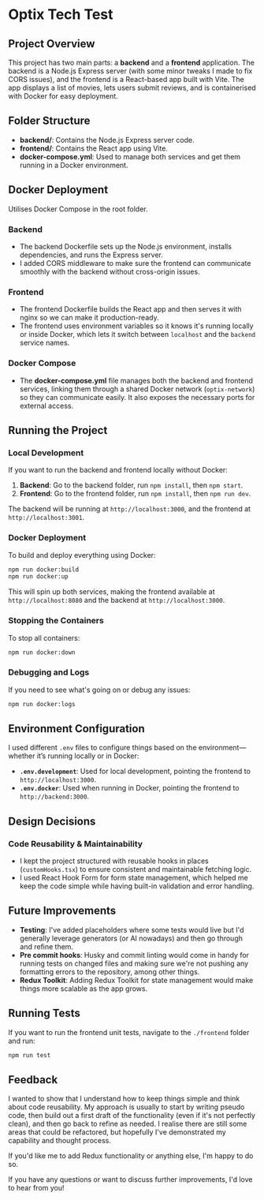 # Optix Tech Test

## Project Overview

This project has two main parts: a **backend** and a **frontend** application. The backend is a Node.js Express server (with some minor tweaks I made to fix CORS issues), and the frontend is a React-based app built with Vite. The app displays a list of movies, lets users submit reviews, and is containerised with Docker for easy deployment.

## Folder Structure

- **backend/**: Contains the Node.js Express server code.
- **frontend/**: Contains the React app using Vite.
- **docker-compose.yml**: Used to manage both services and get them running in a Docker environment.

## Docker Deployment

Utilises Docker Compose in the root folder.

### Backend

- The backend Dockerfile sets up the Node.js environment, installs dependencies, and runs the Express server.
- I added CORS middleware to make sure the frontend can communicate smoothly with the backend without cross-origin issues.

### Frontend

- The frontend Dockerfile builds the React app and then serves it with nginx so we can make it production-ready.
- The frontend uses environment variables so it knows it's running locally or inside Docker, which lets it switch between `localhost` and the `backend` service names.

### Docker Compose

- The **docker-compose.yml** file manages both the backend and frontend services, linking them through a shared Docker network (`optix-network`) so they can communicate easily. It also exposes the necessary ports for external access.

## Running the Project

### Local Development

If you want to run the backend and frontend locally without Docker:

1. **Backend**: Go to the backend folder, run `npm install`, then `npm start`.
2. **Frontend**: Go to the frontend folder, run `npm install`, then `npm run dev`.

The backend will be running at `http://localhost:3000`, and the frontend at `http://localhost:3001`.

### Docker Deployment

To build and deploy everything using Docker:

```sh
npm run docker:build
npm run docker:up
```

This will spin up both services, making the frontend available at `http://localhost:8080` and the backend at `http://localhost:3000`.

### Stopping the Containers

To stop all containers:

```sh
npm run docker:down
```

### Debugging and Logs

If you need to see what's going on or debug any issues:

```sh
npm run docker:logs
```

## Environment Configuration

I used different `.env` files to configure things based on the environment—whether it’s running locally or in Docker:

- **`.env.development`**: Used for local development, pointing the frontend to `http://localhost:3000`.
- **`.env.docker`**: Used when running in Docker, pointing the frontend to `http://backend:3000`.

## Design Decisions

### Code Reusability & Maintainability

- I kept the project structured with reusable hooks in places (`customHooks.tsx`) to ensure consistent and maintainable fetching logic.
- I used React Hook Form for form state management, which helped me keep the code simple while having built-in validation and error handling.

## Future Improvements

- **Testing**: I've added placeholders where some tests would live but I'd generally leverage generators (or AI nowadays) and then go through and refine them.
- **Pre commit hooks**: Husky and commit linting would come in handy for running tests on changed files and making sure we're not pushing any formatting errors to the repository, among other things.
- **Redux Toolkit**: Adding Redux Toolkit for state management would make things more scalable as the app grows.

## Running Tests

If you want to run the frontend unit tests, navigate to the `./frontend` folder and run:

```sh
npm run test
```

## Feedback

I wanted to show that I understand how to keep things simple and think about code reusability. My approach is usually to start by writing pseudo code, then build out a first draft of the functionality (even if it's not perfectly clean), and then go back to refine as needed. I realise there are still some areas that could be refactored, but hopefully I've demonstrated my capability and thought process.

If you'd like me to add Redux functionality or anything else, I'm happy to do so.

If you have any questions or want to discuss further improvements, I'd love to hear from you!
